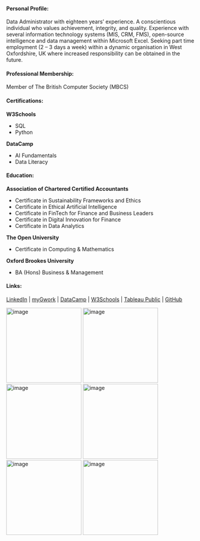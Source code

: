 #### Personal Profile:

Data Administrator with eighteen years’ experience.  A conscientious individual who values achievement, integrity, and quality.  Experience with several information technology systems (MIS, CRM, FMS), open-source intelligence and data management within Microsoft Excel.  Seeking part time employment (2 – 3 days a week) within a dynamic organisation in West Oxfordshire, UK where increased responsibility can be obtained in the future.

#### Professional Membership:

Member of The British Computer Society (MBCS)

#### Certifications:

**W3Schools**

-	SQL
-	Python

**DataCamp**

-	AI Fundamentals
-	Data Literacy

#### Education:

**Association of Chartered Certified Accountants**

-	Certificate in Sustainability Frameworks and Ethics
-	Certificate in Ethical Artificial Intelligence
-	Certificate in FinTech for Finance and Business Leaders
-	Certificate in Digital Innovation for Finance
-	Certificate in Data Analytics

**The Open University**
-	Certificate in Computing & Mathematics

**Oxford Brookes University**
-	BA (Hons) Business & Management


#### Links:

[LinkedIn]( https://www.linkedin.com/in/emmahicks01)  |  [myGwork](https://www.mygwork.com/en/members/professionals/emma-hicks/detail)  |  [DataCamp](https://www.datacamp.com/portfolio/emma-hicks)  |  [W3Schools](https://www.w3profile.com/emmahicks)  |  [Tableau Public](https://public.tableau.com/app/profile/emmahicks/vizzes)  |  [GitHub](https://github.com/emma-on-github)

<img width="200" alt="image" src="https://github.com/user-attachments/assets/afd2f2a8-98a1-4f2f-a071-31ce52f8f9f8" />
<img width="200" alt="image" src="https://github.com/user-attachments/assets/9c0d25c8-8be9-450a-b20f-1f9378781d89" />
<img width="200" alt="image" src="https://github.com/user-attachments/assets/67d3cc44-7921-4c64-9ea3-7fa066fe2182" />
<img width="200" alt="image" src="https://github.com/user-attachments/assets/d49c9422-f2ca-4e7f-b066-8bb0610331bc" />
<img width="200" alt="image" src="https://github.com/user-attachments/assets/d1e8885d-ff7a-4ab2-903b-d5aed1650390" />
<img width="200" alt="image" src="https://github.com/user-attachments/assets/8ebe6908-628f-4d10-bfd4-255a3cd78f70" />
